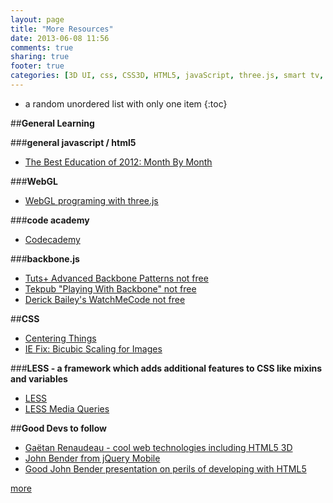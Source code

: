 ```yaml
---
layout: page
title: "More Resources"
date: 2013-06-08 11:56
comments: true
sharing: true
footer: true
categories: [3D UI, css, CSS3D, HTML5, javaScript, three.js, smart tv, grunt, jQuery, node.js, bootstrap, css, responsive design, api, learning, backbone.js, knockout.js]
---
```


* a random unordered list with only one item
{:toc}

##**General Learning**

###**general javascript / html5**
 * [The Best Education of 2012: Month By Month](http://net.tutsplus.com/articles/general/what-was-hot-in-2012-month-by-month/)

###**WebGL**
 * [WebGL programing with three.js](http://www.udacity.com/overview/Course/cs291/)

###**code academy**
 * [Codecademy](http://www.codecademy.com/#!/exercises/0)

###**backbone.js**
 * [Tuts+ Advanced Backbone Patterns not free](https://tutsplus.com/lesson/backbone-marionette/)
 * [Tekpub "Playing With Backbone" not free](http://tekpub.com/products/backbone)
 * [Derick Bailey's WatchMeCode not free](http://www.watchmecode.net/)

##**CSS**
 * [Centering Things](http://www.w3.org/Style/Examples/007/center.en.html)
 * [IE Fix: Bicubic Scaling for Images](http://css-tricks.com/ie-fix-bicubic-scaling-for-images/)

###**LESS - a framework which adds additional features to CSS like mixins and variables**
 * [LESS](http://lesscss.org/)
 * [LESS Media Queries](http://www.vanseodesign.com/css/media-queries/)

##**Good Devs to follow**
 * [Gaëtan Renaudeau - cool web technologies including HTML5 3D](http://blog.greweb.fr/)
 * [John Bender from jQuery Mobile](http://johnbender.us/)
 * [Good John Bender presentation on perils of developing with HTML5](http://www.youtube.com/watch?v=mEivOr3fcMs)

 [more](/additinal-resources/)
